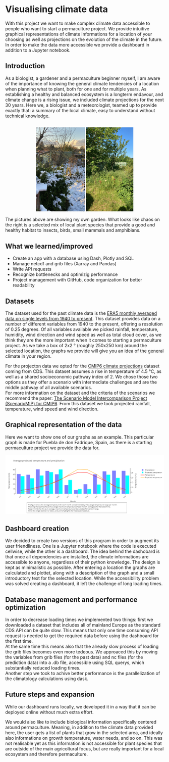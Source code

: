 # Visualising climate data


With this project we want to make complex climate data accessible to people who want to start a permaculture project. We provide intuitive graphical representations of climate informations for a location of your choosing as well as projections on the evolution of the climate in the future. 
In order to make the data more accessible we provide a dashboard in addition to a Jupyter notebook. 



## Introduction
As a biologist, a gardener and a permaculture beginner myself, I am aware of the importance of knowing the general climate tendencies of a location when planning what to plant, both for one and for multiple years. 
As establishing a healthy and balanced ecosystem is a longterm endavour, and climate change is a rising issue, we included climate projections for the next 30 years. 
Here we, a biologist and a meteorologist, teamed up to provide exactly that: a summary of the local climate, easy to understand without technical knowledge. 
<div style="display: flex; justify-content: center;">
  <p style="float: left;">
    <img src="images/permaculture/winter.jpg" width="155" />
    <img src="images/permaculture/summer.jpg" width="150" /> 
  </p>
</div>
The pictures above are showing my own garden. What looks like chaos on the right is a selected mix of local plant species that provide a good and healthy habitat to insects, birds, small mammals and amphibians.

## What we learned/improved
- Create an app with a database using Dash, Plotly and SQL
- Manage netcdf and grib files (Xarray and Pandas)
- Write API requests
- Recognize bottlenecks and optimizig performance
- Project management with GitHub, code organization for better readability

## Datasets

The dataset used for the past climate data is the [ERA5 monthly averaged data on single levels from 1940 to present](https://cds.climate.copernicus.eu/cdsapp#!/dataset/reanalysis-era5-single-levels-monthly-means?tab=overview).
This dataset provides data on a number of different variables from 1940 to the present, offering a resolution of 0.25 degrees. Of all variables available we picked rainfall, temperature, humidity, wind direction and  wind speed as well as total cloud cover, as we think they are the more important when it comes to starting a permaculture project. 
As we take a box of 2x2 ° (roughly 250x250 km) around the selected location, the graphs we provide will give you an idea of the general climate in your region.

For the projecton data we opted for the [CMIP6 climate projections](https://cds.climate.copernicus.eu/cdsapp#!/dataset/projections-cmip6?tab=form) dataset coming from CDS. This dataset assumes a rise in temperature of 4.5 °C, as well as a shared socioeconomic pathway index of 2. We chose those two options as they offer a scenario with intermediate challenges and are the middle pathway of all available scenarios.  
For more information on the dataset and the criteria of the scenarios we recommend the paper: [The Scenario Model Intercomparison Project (ScenarioMIP)
for CMIP6](https://gmd.copernicus.org/articles/9/3461/2016/gmd-9-3461-2016.pdf). 
From this dataset we took projected rainfall, temperature, wind speed and wind direction. 

## Graphical representation of the data 

Here we want to show one of our graphs as an example. This particular graph is made for Puebla de don Fadrique, Spain, as there is a starting permaculture project we provide the data for. 

<img src="images/permaculture/rain_temp_graph.png"/>

## Dashboard creation

We decided to create two versions of this program in order to augment its user friendliness. One is a Jupyter notebook where the code is executed cellwise, while the other is a dashboard. The idea behind the dashobard is that once all dependencies are installed, the climate informations are accessible to anyone, regardless of their python knowledge. The design is kept as minimalistic as possible. After entering a location the graphs are calculated and plottet, along with a description of the graph and a small introductory text for the selected location. While the accessibility problem was solved creating a dashboard, it left the challenge of long loading times.

## Database management and performance optimization

In order to decrease loading times we implemented two things:
first we downloaded a dataset that includes all of mainland Europe as the standard CDS API can be quite slow. This means that only one time consuming API request is needed to get the required data before using the dashboard for the first time. \
At the same time this means also that the already slow process of loading the grib files becomes even more tedeous. We approaced this by moving the variables from grib files (for the past data) and nc files (for the prediction data) into a .db file, accessible using SQL querys, which substantially reduced loading times.\
Another step we took to achive better performance is the parallelization of the climatology calculations using dask. 

## Future steps and expansion

While our dashboard runs locally, we developed it in a way that it can be deployed online without much extra effort. 

We would also like to include biological information specifically centered around permaculture. Meaning, in addition to the climate data provided here, the user gets a list of plants that grow in the selected area, and ideally also informations on growth temperature, water needs, and so on. This was not realisable yet as this information is not accessible for plant species that are outside of the main agricoltural focus, but are really important for a local ecosystem and therefore permaculture. 